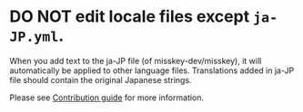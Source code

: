 <!--
SPDX-FileCopyrightText: 2022 Shinoda Eiji, <syuilotan@yahoo.co.jp>, et al.

SPDX-License-Identifier: AGPL-3.0-only
-->

# **DO NOT edit locale files** except `ja-JP.yml`.

When you add text to the ja-JP file (of misskey-dev/misskey), it will automatically be applied to other language files.
Translations added in ja-JP file should contain the original Japanese strings.

Please see [Contribution guide](../CONTRIBUTING.md) for more information.
